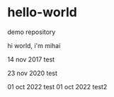 # hello-world
demo repository

hi world, i'm mihai

14 nov 2017 test

23 nov 2020 test

01 oct 2022 test
01 oct 2022 test2
